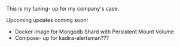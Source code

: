 This is my tuning- up for my company's case.

Upcoming updates coming soon!
- Docker image for Mongodb Shard with Persistent Mount Volume
- Compose- up for kadira-alertsman???